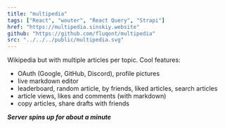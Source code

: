 ```yaml
---
title: "multipedia"
tags: ["React", "wouter", "React Query", "Strapi"]
href: "https://multipedia.sinskiy.website"
github: "https://github.com/fluqont/multipedia"
src: "../../../public/multipedia.svg"
---
```


Wikipedia but with multiple articles per topic. Cool features:

- OAuth (Google, GitHub, Discord), profile pictures
- live markdown editor
- leaderboard, random article, by friends, liked articles, search articles
- article views, likes and comments (with markdown)
- copy articles, share drafts with friends

**_Server spins up for about a minute_**
